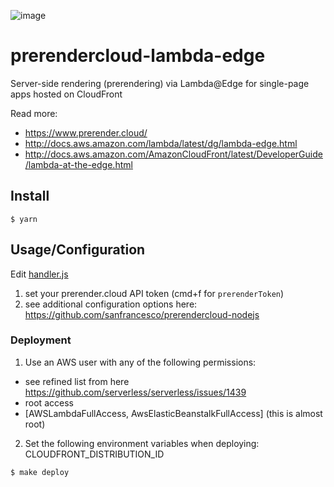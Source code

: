 ![image](https://cloud.githubusercontent.com/assets/22159102/21554484/9d542f5a-cdc4-11e6-8c4c-7730a9e9e2d1.png)

# prerendercloud-lambda-edge

Server-side rendering (prerendering) via Lambda@Edge for single-page apps hosted on CloudFront

Read more:

* https://www.prerender.cloud/
* http://docs.aws.amazon.com/lambda/latest/dg/lambda-edge.html
* http://docs.aws.amazon.com/AmazonCloudFront/latest/DeveloperGuide/lambda-at-the-edge.html

## Install

```
$ yarn
```

## Usage/Configuration

Edit [handler.js](/handler.js)

1. set your prerender.cloud API token (cmd+f for `prerenderToken`)
2. see additional configuration options here: https://github.com/sanfrancesco/prerendercloud-nodejs

### Deployment
1. Use an AWS user with any of the following permissions:
  * see refined list from here https://github.com/serverless/serverless/issues/1439
  * root access
  * [AWSLambdaFullAccess, AwsElasticBeanstalkFullAccess] (this is almost root)
2. Set the following environment variables when deploying: CLOUDFRONT_DISTRIBUTION_ID

```
$ make deploy
```
